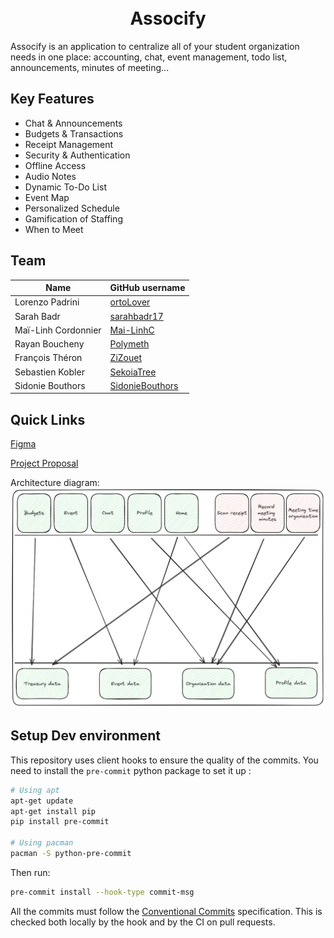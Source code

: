 <h1 align="center">
  <br>
  Assocify
  <br>
</h1>

Assocify is an application to centralize all of your student organization needs in one place: accounting, chat, event management, todo list, announcements, minutes of meeting...

## Key Features

- Chat & Announcements
- Budgets & Transactions
- Receipt Management
- Security & Authentication
- Offline Access
- Audio Notes
- Dynamic To-Do List
- Event Map
- Personalized Schedule
- Gamification of Staffing
- When to Meet

## Team
| Name                |                                     GitHub username  |
|---------------------|------------------------------------------------------|
| Lorenzo Padrini     | [ortoLover](https://github.com/ortoLover)            |
| Sarah Badr          | [sarahbadr17](https://github.com/sarahbadr17)        |
| Maï-Linh Cordonnier | [Mai-LinhC](https://github.com/Mai-LinhC)            |
| Rayan Boucheny      | [Polymeth](https://github.com/polymeth)              |
| François Théron     | [ZiZouet](https://github.com/ZiZouet)                |
| Sebastien Kobler    | [SekoiaTree](https://github.com/SekoiaTree)          |
| Sidonie Bouthors    | [SidonieBouthors](https://github.com/SidonieBouthors)|

## Quick Links

[Figma](https://www.figma.com/files/project/213391728/Assocify?fuid=1213058493509425919)

[Project Proposal](https://docs.google.com/document/d/1_9hGwoGBIqygBJgahw5CbMNxU-d_K-2d-qFGFdvNsdA/edit)

Architecture diagram:
![Architecture diagram](architecturediagram.png)

## Setup Dev environment

This repository uses client hooks to ensure the quality of the commits. You need to install the `pre-commit` python package to set it up :

```sh
# Using apt
apt-get update
apt-get install pip
pip install pre-commit

# Using pacman
pacman -S python-pre-commit
```

Then run:

```sh
pre-commit install --hook-type commit-msg
```

All the commits must follow the [Conventional Commits](https://www.conventionalcommits.org/en/v1.0.0/) specification. This is checked both locally by the hook and by the CI on pull requests.
